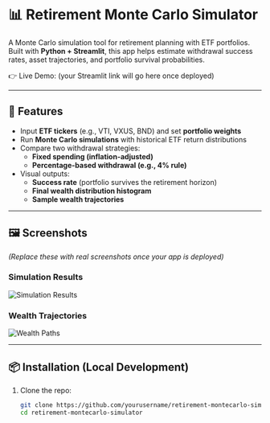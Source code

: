 # 📊 Retirement Monte Carlo Simulator

A Monte Carlo simulation tool for retirement planning with ETF portfolios.  
Built with **Python + Streamlit**, this app helps estimate withdrawal success rates, asset trajectories, and portfolio survival probabilities.  

👉 Live Demo: (your Streamlit link will go here once deployed)

---

## 🚀 Features
- Input **ETF tickers** (e.g., VTI, VXUS, BND) and set **portfolio weights**  
- Run **Monte Carlo simulations** with historical ETF return distributions  
- Compare two withdrawal strategies:
  - **Fixed spending (inflation-adjusted)**
  - **Percentage-based withdrawal (e.g., 4% rule)**
- Visual outputs:
  - **Success rate** (portfolio survives the retirement horizon)
  - **Final wealth distribution histogram**
  - **Sample wealth trajectories**

---

## 🖼️ Screenshots
*(Replace these with real screenshots once your app is deployed)*  

### Simulation Results
![Simulation Results](https://via.placeholder.com/800x400.png?text=Results+Chart+Placeholder)

### Wealth Trajectories
![Wealth Paths](https://via.placeholder.com/800x400.png?text=Wealth+Paths+Placeholder)

---

## 📦 Installation (Local Development)

1. Clone the repo:
   ```bash
   git clone https://github.com/yourusername/retirement-montecarlo-simulator.git
   cd retirement-montecarlo-simulator
